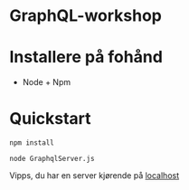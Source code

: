 # GraphQL-workshop

# Installere på fohånd
* Node + Npm

# Quickstart

`npm install`

`node GraphqlServer.js `

Vipps, du har en server kjørende på [localhost](http://localhost:4000/)
                                   
